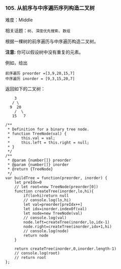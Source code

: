### 105. 从前序与中序遍历序列构造二叉树

难度：Middle

相关话题：`树`、`深度优先搜索`、`数组`

根据一棵树的前序遍历与中序遍历构造二叉树。



**注意:** 
你可以假设树中没有重复的元素。



例如，给出





```
前序遍历 preorder =[3,9,20,15,7]
中序遍历 inorder = [9,3,15,20,7]
```


返回如下的二叉树：





```
    3
   / \
  9  20
    /  \
   15   7
```



```
/**
 * Definition for a binary tree node.
 * function TreeNode(val) {
 *     this.val = val;
 *     this.left = this.right = null;
 * }
 */
/**
 * @param {number[]} preorder
 * @param {number[]} inorder
 * @return {TreeNode}
 */
var buildTree = function(preorder, inorder) {
    let preIdx=0
    // let root=new TreeNode(preorder[0])    
    function createTree(inorder,lo,hi){
        if(lo>hi)return null
        // console.log(lo,hi)
        let val=preorder[preIdx++]
        let idx=inorder.indexOf(val)
        let node=new TreeNode(val)
        // console.log(val)
        node.left=createTree(inorder,lo,idx-1)
        node.right=createTree(inorder,idx+1,hi)
        // console.log(node)
        return node
    }
    
    return createTree(inorder,0,inorder.length-1)
    // console.log(root)
    // return root
};



```

